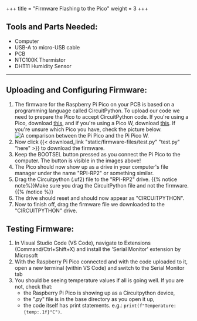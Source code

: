 +++
title = "Firmware Flashing to the Pico"
weight = 3
+++

## Tools and Parts Needed:
- Computer  
- USB-A to micro-USB cable  
- PCB  
- NTC100K Thermistor  
- DHT11 Humidity Sensor


---

## Uploading and Configuring Firmware:

1. The firmware for the Raspberry Pi Pico on your PCB is based on a programming language called CircuitPython. To upload our code we need to prepare the Pico to accept CircuitPython code. If you're using a Pico, download [this](https://circuitpython.org/board/raspberry_pi_pico/), and if you're using a Pico W, download [this](https://circuitpython.org/board/raspberry_pi_pico_w/). If you're unsure which Pico you have, check the picture below.
![A comparison between the Pi Pico and the Pi Pico W.](pico-picow.png)
2. Now click {{< download_link "static/firmware-files/test.py" "test.py" "here" >}} to download the firmware.
3. Keep the BOOTSEL button pressed as you connect the Pi Pico to the computer. The button is visible in the images above!
4. The Pico should now show up as a drive in your computer's file manager under the name "RPI-RP2" or something similar. 
5. Drag the Circuitpython (.uf2) file to the "RPI-RP2" drive.
{{% notice note%}}Make sure you drag the CircuitPython file and not the firmware.{{% /notice %}}
6. The drive should reset and should now appear as "CIRCUITPYTHON".
7. Now to finish off, drag the firmware file we downloaded to the "CIRCUITPYTHON" drive.

## Testing Firmware:
1. In Visual Studio Code (VS Code), navigate to Extensions (Command/Ctrl+Shift+X) and install the 'Serial Monitor' extension by Microsoft
2. With the Raspberry Pi Pico connected and with the code uploaded to it, open a new terminal (within VS Code) and switch to the Serial Monitor tab
3. You should be seeing temperature values if all is going well. If you are not, check that:
    - the Raspberry Pi Pico is showing up as a Circuitpython device, 
    - the ".py" file is in the base directory as you open it up,
    - the code itself has print statements. e.g.: `print(f"Temperature: {temp:.1f}°C")`.